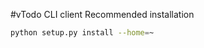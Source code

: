 <!--
@Author: Vargas Hector <vargash1>
@Date:   Saturday, April 2nd 2016, 11:39:00 pm
@Email:  vargash1@wit.edu
@Last modified by:   vargash1
@Last modified time: Thursday, April 14th 2016, 11:20:42 pm
-->

#vTodo CLI client
Recommended installation
```bash
python setup.py install --home=~
```
